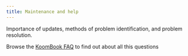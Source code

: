 ```yaml
---
title: Maintenance and help 
---
```


Importance of updates, methods of problem identification, and problem resolution. 

Browse the [KoomBook FAQ](http://faq-koombook.doc.bibliosansfrontieres.org/) to find out about all this questions